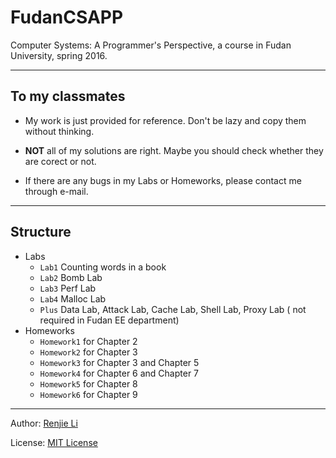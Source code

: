 # FudanCSAPP
Computer Systems: A Programmer's Perspective, a course in Fudan University, spring 2016.

---
## To my classmates
* My work is just provided for reference. Don't be lazy and copy them without thinking.

* **NOT** all of my solutions are right. Maybe you should check whether they are corect or not.

* If there are any bugs in my Labs or Homeworks, please contact me through e-mail.

---
## Structure
* Labs
  * `Lab1` Counting words in a book
  * `Lab2` Bomb Lab
  * `Lab3` Perf Lab
  * `Lab4` Malloc Lab
  * `Plus` Data Lab, Attack Lab, Cache Lab, Shell Lab,	Proxy Lab ( not required in Fudan EE department)
* Homeworks
  * `Homework1` for Chapter 2
  * `Homework2` for Chapter 3
  * `Homework3` for Chapter 3 and Chapter 5
  * `Homework4` for Chapter 6 and Chapter 7
  * `Homework5` for Chapter 8
  * `Homework6` for Chapter 9

---
Author: [Renjie Li](https://github.com/lirenjie95)

License: [MIT License](https://github.com/lirenjie95/CSAPP/blob/master/LICENSE)
